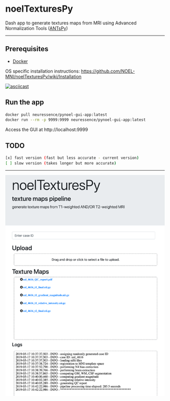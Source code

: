 # noelTexturesPy
Dash app to generate textures maps from MRI using Advanced Normalization Tools ([ANTsPy](https://antspy.readthedocs.io/en/latest/))
<hr>

## Prerequisites
- [Docker](https://www.docker.com/get-started)

OS specific installation instructions: https://github.com/NOEL-MNI/noelTexturesPy/wiki/Installation

[![asciicast](https://asciinema.org/a/voznGZcrxsQ7Hpd9ZYxZgTrKg.svg)](https://asciinema.org/a/voznGZcrxsQ7Hpd9ZYxZgTrKg)


## Run the app
```bash
docker pull neuressence/pynoel-gui-app:latest
docker run --rm -p 9999:9999 neuressence/pynoel-gui-app:latest
```

Access the GUI at http://localhost:9999

## TODO
```bash
[x] fast version (fast but less accurate - current version)
[ ] slow version (takes longer but more accurate)
```

<hr>

![](/images/noelTexturesPyDemo.png?raw=true)

